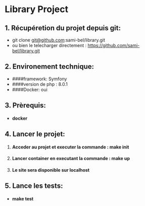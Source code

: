# Library Project
## 1. Récupéretion du projet depuis git: 
- git clone git@github.com:sami-bel/library.git
- ou bien le telecharger directement  : https://github.com/sami-bel/library.git

## 2. Environement technique:
- ####framework: Symfony
- ####version de php : 8.0.1
- ####Docker: oui 

## 3. Prèrequis:
- #### docker

## 4. Lancer le projet: 
 
1. #### Acceder au projet et executer la commande : make init 
2. #### Lancer container en executant la commande : make up
3. #### Le site sera disponible sur localhost


## 5. Lance les tests:
- #### make test

